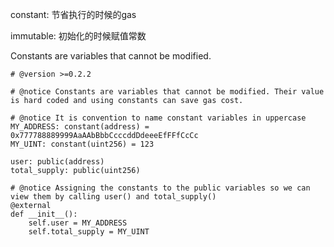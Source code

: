 constant: 节省执行的时候的gas

immutable: 初始化的时候赋值常数

Constants are variables that cannot be modified.

```vyper
# @version >=0.2.2

# @notice Constants are variables that cannot be modified. Their value is hard coded and using constants can save gas cost.

# @notice It is convention to name constant variables in uppercase
MY_ADDRESS: constant(address) = 0x777788889999AaAAbBbbCcccddDdeeeEfFFfCcCc
MY_UINT: constant(uint256) = 123

user: public(address)
total_supply: public(uint256)

# @notice Assigning the constants to the public variables so we can view them by calling user() and total_supply()
@external
def __init__():
    self.user = MY_ADDRESS
    self.total_supply = MY_UINT
```

